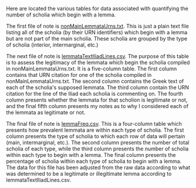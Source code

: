 Here are located the various tables for data associated with quantifying the number of scholia which begin with a lemma.

The first file of note is [nonMainLemmataUrns.txt](https://github.com/cjschu17/Thesis2016-2017/blob/master/Appendix/Chapters3%264/Data/LemmataData/nonMainLemmataUrns.txt). This is just a plain text file listing all of the scholia (by their URN identifiers) which begin with a lemma but are not part of the main scholia. These scholia are grouped by the type of scholia (interior, intermarginal, etc.)

The next file of note is [lemmataTextIliadLines.csv](https://github.com/cjschu17/Thesis2016-2017/blob/master/Appendix/Chapters3%264/Data/LemmataData/lemmataTextIliadLines.csv). The purpose of this table is to assess the legitimacy of the lemmata which begin the scholia compiled in nonMainLemmataUrns.txt. It is a five-column table. The first column contains that URN citation for one of the scholia compiled in nonMainLemmataUrns.txt. The second column contains the Greek text of each of the scholia's supposed lemmata. The third column contain the URN citation for the line of the Iliad each scholia is commenting on. The fourth column presents whether the lemmata for that scholion is legitimate or not, and the final fifth column presents my notes as to why I considered each of the lemmata as legitimate or not.

The final file of note is [lemmaFreq.csv](https://github.com/cjschu17/Thesis2016-2017/blob/master/Appendix/Chapters3%264/Data/LemmataData/lemmaFreq.csv). This is a four-column table which presents how prevalent lemmata are within each type of scholia. The first column presents the type of scholia to which each row of data will pertain (main, intermarginal, etc.). The second column presents the number of total scholia of each type, while the third column presents the number of scholia within each type to begin with a lemma. The final column presents the percentage of scholia within each type of scholia to begin with a lemma. The data for this file has been adjusted from the raw data according to what was determined to be a legitimate or illegitimate lemma according to lemmataTextIliadLines.csv.

